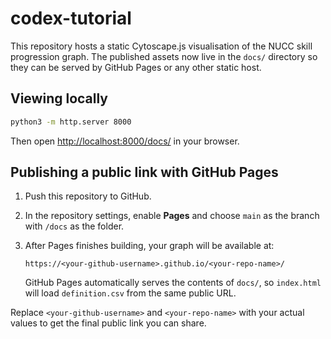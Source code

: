 # codex-tutorial

This repository hosts a static Cytoscape.js visualisation of the NUCC skill progression graph. The published assets now live in the `docs/` directory so they can be served by GitHub Pages or any other static host.

## Viewing locally

```sh
python3 -m http.server 8000
```

Then open <http://localhost:8000/docs/> in your browser.

## Publishing a public link with GitHub Pages

1. Push this repository to GitHub.
2. In the repository settings, enable **Pages** and choose `main` as the branch with `/docs` as the folder.
3. After Pages finishes building, your graph will be available at:
   
   ```
   https://<your-github-username>.github.io/<your-repo-name>/
   ```

   GitHub Pages automatically serves the contents of `docs/`, so `index.html` will load `definition.csv` from the same public URL.

Replace `<your-github-username>` and `<your-repo-name>` with your actual values to get the final public link you can share.
